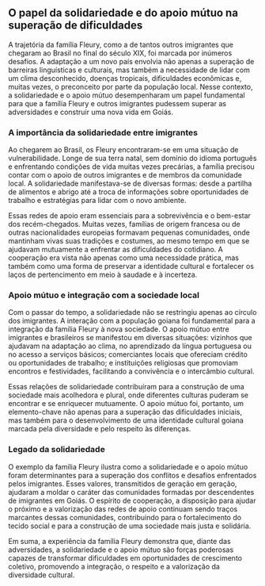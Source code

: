 ## O papel da solidariedade e do apoio mútuo na superação de dificuldades

A trajetória da família Fleury, como a de tantos outros imigrantes que chegaram ao Brasil no final do século XIX, foi marcada por inúmeros desafios. A adaptação a um novo país envolvia não apenas a superação de barreiras linguísticas e culturais, mas também a necessidade de lidar com um clima desconhecido, doenças tropicais, dificuldades econômicas e, muitas vezes, o preconceito por parte da população local. Nesse contexto, a solidariedade e o apoio mútuo desempenharam um papel fundamental para que a família Fleury e outros imigrantes pudessem superar as adversidades e construir uma nova vida em Goiás.

### A importância da solidariedade entre imigrantes

Ao chegarem ao Brasil, os Fleury encontraram-se em uma situação de vulnerabilidade. Longe de sua terra natal, sem domínio do idioma português e enfrentando condições de vida muitas vezes precárias, a família precisou contar com o apoio de outros imigrantes e de membros da comunidade local. A solidariedade manifestava-se de diversas formas: desde a partilha de alimentos e abrigo até a troca de informações sobre oportunidades de trabalho e estratégias para lidar com o novo ambiente.

Essas redes de apoio eram essenciais para a sobrevivência e o bem-estar dos recém-chegados. Muitas vezes, famílias de origem francesa ou de outras nacionalidades europeias formavam pequenas comunidades, onde mantinham vivas suas tradições e costumes, ao mesmo tempo em que se ajudavam mutuamente a enfrentar as dificuldades do cotidiano. A cooperação era vista não apenas como uma necessidade prática, mas também como uma forma de preservar a identidade cultural e fortalecer os laços de pertencimento em meio à saudade e à incerteza.

### Apoio mútuo e integração com a sociedade local

Com o passar do tempo, a solidariedade não se restringiu apenas ao círculo dos imigrantes. A interação com a população goiana foi fundamental para a integração da família Fleury à nova sociedade. O apoio mútuo entre imigrantes e brasileiros se manifestou em diversas situações: vizinhos que ajudavam na adaptação ao clima, no aprendizado da língua portuguesa ou no acesso a serviços básicos; comerciantes locais que ofereciam crédito ou oportunidades de trabalho; e instituições religiosas que promoviam encontros e festividades, facilitando a convivência e o intercâmbio cultural.

Essas relações de solidariedade contribuíram para a construção de uma sociedade mais acolhedora e plural, onde diferentes culturas puderam se encontrar e se enriquecer mutuamente. O apoio mútuo foi, portanto, um elemento-chave não apenas para a superação das dificuldades iniciais, mas também para o desenvolvimento de uma identidade cultural goiana marcada pela diversidade e pelo respeito às diferenças.

### Legado da solidariedade

O exemplo da família Fleury ilustra como a solidariedade e o apoio mútuo foram determinantes para a superação dos conflitos e desafios enfrentados pelos imigrantes. Esses valores, transmitidos de geração em geração, ajudaram a moldar o caráter das comunidades formadas por descendentes de imigrantes em Goiás. O espírito de cooperação, a disposição para ajudar o próximo e a valorização das redes de apoio continuam sendo traços marcantes dessas comunidades, contribuindo para o fortalecimento do tecido social e para a construção de uma sociedade mais justa e solidária.

Em suma, a experiência da família Fleury demonstra que, diante das adversidades, a solidariedade e o apoio mútuo são forças poderosas capazes de transformar dificuldades em oportunidades de crescimento coletivo, promovendo a integração, o respeito e a valorização da diversidade cultural.